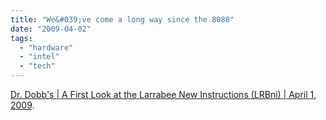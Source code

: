 ```yaml
---
title: "We&#039;ve come a long way since the 8088"
date: "2009-04-02"
tags: 
  - "hardware"
  - "intel"
  - "tech"
---
```


[Dr. Dobb's | A First Look at the Larrabee New Instructions (LRBni) | April 1, 2009](http://www.ddj.com/hpc-high-performance-computing/216402188).

